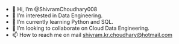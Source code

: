 - 👋 Hi, I’m @ShivramChoudhary008
- 👀 I’m interested in Data Engineering.
- 🌱 I’m currently learning Python and SQL.
- 💞️ I’m looking to collaborate on Cloud Data Engineering. 
- 📫 How to reach me on mail shivram.kr.choudhary@hotmail.com

<!---
ShivramChoudhary008/ShivramChoudhary008 is a ✨ special ✨ repository because its `README.md` (this file) appears on your GitHub profile.
You can click the Preview link to take a look at your changes.
--->
